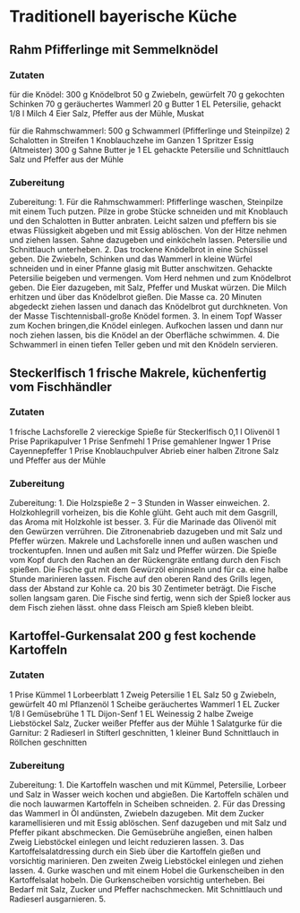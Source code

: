 # Traditionell bayerische Küche


## Rahm Pfifferlinge mit Semmelknödel
### Zutaten
für die Knödel: 300 g Knödelbrot 
50 g Zwiebeln, gewürfelt 
70 g gekochten Schinken 
70 g geräuchertes Wammerl 
20 g Butter 
1 EL Petersilie, gehackt 
1/8 l Milch 
4 Eier 
Salz, Pfeffer aus der Mühle, Muskat 

für die Rahmschwammerl: 500 g Schwammerl (Pfifferlinge und Steinpilze) 
2 Schalotten in Streifen 
1 Knoblauchzehe im Ganzen 
1 Spritzer Essig (Altmeister) 
300 g Sahne 
Butter 
je 1 EL gehackte Petersilie und Schnittlauch 
Salz und Pfeffer aus der Mühle 

### Zubereitung
Zubereitung: 1. Für die Rahmschwammerl: Pfifferlinge waschen, Steinpilze mit einem Tuch putzen. Pilze in grobe Stücke schneiden und mit Knoblauch und den Schalotten in Butter anbraten. Leicht salzen und pfeffern bis sie etwas Flüssigkeit abgeben und mit Essig ablöschen. Von der Hitze nehmen und ziehen lassen. Sahne dazugeben und einköcheln lassen. Petersilie und Schnittlauch unterheben. 
2. Das trockene Knödelbrot in eine Schüssel geben. Die Zwiebeln, Schinken und das Wammerl in kleine Würfel schneiden und in einer Pfanne glasig mit Butter anschwitzen. Gehackte Petersilie beigeben und vermengen. Vom Herd nehmen und zum Knödelbrot geben. Die Eier dazugeben, mit Salz, Pfeffer und Muskat würzen. Die Milch erhitzen und über das Knödelbrot gießen. Die Masse ca. 20 Minuten abgedeckt ziehen lassen und danach das Knödelbrot gut durchkneten. Von der Masse Tischtennisball-große Knödel formen. 
3. In einem Topf Wasser zum Kochen bringen,die Knödel einlegen. Aufkochen lassen und dann nur noch ziehen lassen, bis die Knödel an der Oberfläche schwimmen. 
4. Die Schwammerl in einen tiefen Teller geben und mit den Knödeln servieren. 

## Steckerlfisch 1 frische Makrele, küchenfertig vom Fischhändler
### Zutaten
1 frische Lachsforelle 
2 viereckige Spieße für Steckerlfisch 
0,1 l Olivenöl 
1 Prise Paprikapulver 
1 Prise Senfmehl 
1 Prise gemahlener Ingwer 
1 Prise Cayennepfeffer 
1 Prise Knoblauchpulver 
Abrieb einer halben Zitrone 
Salz und Pfeffer aus der Mühle 

### Zubereitung
Zubereitung: 1. Die Holzspieße 2 – 3 Stunden in Wasser einweichen. 
2. Holzkohlegrill vorheizen, bis die Kohle glüht. Geht auch mit dem Gasgrill, das Aroma mit Holzkohle ist besser. 
3. Für die Marinade das Olivenöl mit den Gewürzen verrühren. Die Zitronenabrieb dazugeben und mit Salz und Pfeffer würzen. Makrele und Lachsforelle innen und außen waschen und trockentupfen. Innen und außen mit Salz und Pfeffer würzen. Die Spieße vom Kopf durch den Rachen an der Rückengräte entlang durch den Fisch spießen. Die Fische gut mit dem Gewürzöl einpinseln und für ca. eine halbe Stunde marinieren lassen. Fische auf den oberen Rand des Grills legen, dass der Abstand zur Kohle ca. 20 bis 30 Zentimeter beträgt. Die Fische sollen langsam garen. Die Fische sind fertig, wenn sich der Spieß locker aus dem Fisch ziehen lässt. ohne dass Fleisch am Spieß kleben bleibt. 

## Kartoffel-Gurkensalat 200 g fest kochende Kartoffeln
### Zutaten
1 Prise Kümmel 
1 Lorbeerblatt 
1 Zweig Petersilie 
1 EL Salz 
50 g Zwiebeln, gewürfelt 
40 ml Pflanzenöl 
1 Scheibe geräuchertes Wammerl 
1 EL Zucker 
1/8 l Gemüsebrühe 
1 TL Dijon-Senf 
1 EL Weinessig 
2 halbe Zweige Liebstöckel 
Salz, Zucker weißer Pfeffer aus der Mühle 
1 Salatgurke 
für die Garnitur: 2 Radieserl in Stifterl geschnitten, 1 kleiner Bund Schnittlauch in Röllchen geschnitten 

### Zubereitung
Zubereitung: 1. Die Kartoffeln waschen und mit Kümmel, Petersilie, Lorbeer und Salz in Wasser weich kochen und abgießen. Die Kartoffeln schälen und die noch lauwarmen Kartoffeln in Scheiben schneiden. 
2. Für das Dressing das Wammerl in Öl andünsten, Zwiebeln dazugeben. Mit dem Zucker karamellisieren und mit Essig ablöschen. Senf dazugeben und mit Salz und Pfeffer pikant abschmecken. Die Gemüsebrühe angießen, einen halben Zweig Liebstöckel einlegen und leicht reduzieren lassen. 
3. Das Kartoffelsalatdressing durch ein Sieb über die Kartoffeln gießen und vorsichtig marinieren. Den zweiten Zweig Liebstöckel einlegen und ziehen lassen. 
4. Gurke waschen und mit einem Hobel die Gurkenscheiben in den Kartoffelsalat hobeln. Die Gurkenscheiben vorsichtig unterheben. Bei Bedarf mit Salz, Zucker und Pfeffer nachschmecken. Mit Schnittlauch und Radieserl ausgarnieren. 
5. 
